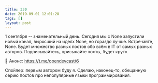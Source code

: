 ```yaml
---
title: 330
date: 2019-09-01 12:01:28
tags: []
layout: post
---
```


1 сентября -- знаменательный день. Сегодня мы с None запустили новый канал, выросший на идеях None, но гораздо лучше. Встречайте, None. Будет множество разных постов обо всём в IT от самых разных авторов. Подписывайтесь, присылайте посты, будет круто.

🍍 Анонс:
<https://t.me/opendevcast/6>

Спойлер: первым автором буду я. Сделаю, наконец-то, обещанную серию постов про непопулярные языки программирования.
